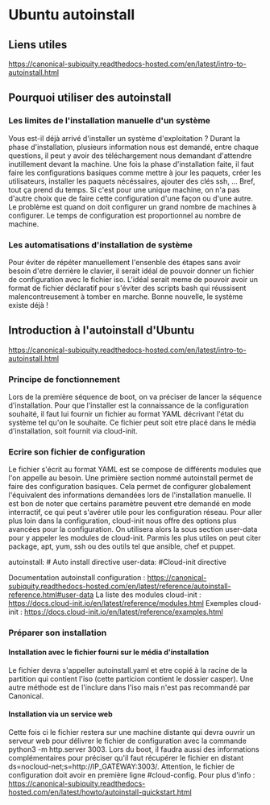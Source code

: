 # Ubuntu autoinstall

## Liens utiles
https://canonical-subiquity.readthedocs-hosted.com/en/latest/intro-to-autoinstall.html

## Pourquoi utiliser des autoinstall
### Les limites de l'installation manuelle d'un système
Vous est-il déjà arrivé d'installer un système d'exploitation ? Durant la phase d'installation, plusieurs information nous est demandé, entre chaque questions, il peut y avoir des téléchargement nous demandant d'attendre inutillement devant la machine. Une fois la phase d'installation faite, il faut faire les configurations basiques comme mettre à jour les paquets, créer les utilisateurs, installer les paquets nécéssaires, ajouter des clés ssh, ... Bref, tout ça prend du temps. Si c'est pour une unique machine, on n'a pas d'autre choix que de faire cette configuration d'une façon ou d'une autre. Le problème est quand on doit configurer un grand nombre de machines à configurer. Le temps de configuration est proportionnel au nombre de machine.

### Les automatisations d'installation de système
Pour éviter de répéter manuellement l'ensenble des étapes sans avoir besoin d'etre derrière le clavier, il serait idéal de pouvoir donner un fichier de configuration avec le fichier iso. L'idéal serait meme de pouvoir avoir un format de fichier déclaratif pour s'éviter des scripts bash qui réussisent malencontreusement à tomber en marche. Bonne nouvelle, le système existe déjà !

## Introduction à l'autoinstall d'Ubuntu
https://canonical-subiquity.readthedocs-hosted.com/en/latest/intro-to-autoinstall.html
### Principe de fonctionnement
Lors de la première séquence de boot, on va préciser de lancer la séquence d'installation. Pour que l'installer est la connaissance de la configuration souhaité, il faut lui fournir un fichier au format YAML décrivant l'état du système tel qu'on le souhaite. Ce fichier peut soit etre placé dans le média d'installation, soit fournit via cloud-init. 

### Ecrire son fichier de configuration
Le fichier s'écrit au format YAML est se compose de différents modules que l'on appelle au besoin. Une primière section nommé autoinstall permet de faire des configuration basiques. Cela permet de configurer globalement l'équivalent des informations demandées lors de l'installation manuelle. Il est bon de noter que certains paramètre peuvent etre demandé en mode interractif, ce qui peut s'avérer utile pour les configuration réseau. Pour aller plus loin dans la configuration, cloud-init nous offre des options plus avancées pour la configuration. On utilisera alors la sous section user-data pour y appeler les modules de cloud-init. Parmis les plus utiles on peut citer package, apt, yum, ssh ou des outils tel que ansible, chef et puppet.

autoinstall:
	# Auto install directive
	user-data:
		#Cloud-init directive

Documentation autoinstall configuration : https://canonical-subiquity.readthedocs-hosted.com/en/latest/reference/autoinstall-reference.html#user-data
La liste des modules cloud-init : https://docs.cloud-init.io/en/latest/reference/modules.html
Exemples cloud-init : https://docs.cloud-init.io/en/latest/reference/examples.html


### Préparer son installation
#### Installation avec le fichier fourni sur le média d'installation
Le fichier devra s'appeller autoinstall.yaml et etre copié à la racine de la partition qui contient l'iso (cette particion contient le dossier casper). Une autre méthode est de l'inclure dans l'iso mais n'est pas recommandé par Canonical.

#### Installation via un service web
Cette fois ci le fichier restera sur une machine distante qui devra ouvrir un serveur web pour délivrer le fichier de configuration avec la commande python3 -m http.server 3003. Lors du boot, il faudra aussi des informations complémentaires pour préciser qu'il faut récupérer le fichier en distant ds=nocloud-net\;s=http://IP_GATEWAY:3003/. Attention, le fichier de configuration doit avoir en première ligne #cloud-config.
Pour plus d'info : https://canonical-subiquity.readthedocs-hosted.com/en/latest/howto/autoinstall-quickstart.html
